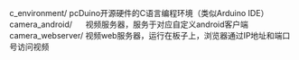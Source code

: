 c_environment/
      pcDuino开源硬件的C语言编程环境（类似Arduino IDE）
camera_android/
      视频服务器，服务于对应自定义android客户端
camera_webserver/
      视频web服务器，运行在板子上，浏览器通过IP地址和端口号访问视频
